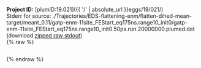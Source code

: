 **Project ID:** [plumID:19.021]({{ '/' | absolute_url }}eggs/19/021/)  
Stderr for source:  ./Trajectories/EDS-flattening-enm/flatten-dihed-mean-target/meant_0.11/gatp-enm-11site_FEStart_eq175ns.range10_init0/gatp-enm-11site_FEStart_eq175ns.range10_init0.50ps.run.20000000.plumed.dat   
(download [zipped raw stdout](gatp-enm-11site_FEStart_eq175ns.range10_init0.50ps.run.20000000.plumed.dat.plumed_master.stdout.txt.zip))  
{% raw %}
<pre>
</pre>
{% endraw %}
